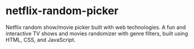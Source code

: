 # netflix-random-picker
Netflix random show/movie picker built with web technologies. A fun and interactive TV shows and movies randomizer with genre filters, built using HTML, CSS, and JavaScript.
